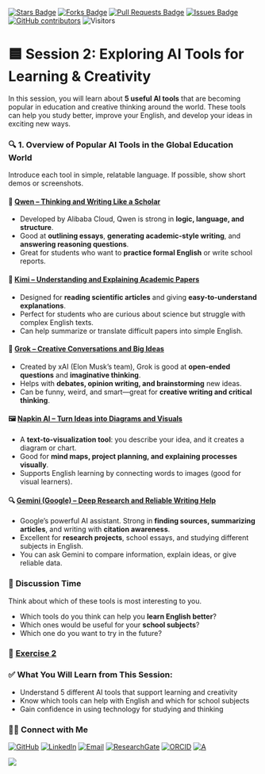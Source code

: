 <a href="https://github.com/drshahizan/short-course/stargazers"><img src="https://img.shields.io/github/stars/drshahizan/short-course" alt="Stars Badge"/></a>
<a href="https://github.com/drshahizan/short-course/network/members"><img src="https://img.shields.io/github/forks/drshahizan/short-course" alt="Forks Badge"/></a>
<a href="https://github.com/drshahizan/short-course/pulls"><img src="https://img.shields.io/github/issues-pr/drshahizan/short-course" alt="Pull Requests Badge"/></a>
<a href="https://github.com/drshahizan/short-course"><img src="https://img.shields.io/github/issues/drshahizan/short-course" alt="Issues Badge"/></a>
<a href="https://github.com/drshahizan/short-course/graphs/contributors"><img alt="GitHub contributors" src="https://img.shields.io/github/contributors/drshahizan/short-course?color=2b9348"></a>
![Visitors](https://api.visitorbadge.io/api/visitors?path=https%3A%2F%2Fgithub.com%2Fdrshahizan%2Fshort-course&labelColor=%23d9e3f0&countColor=%23697689&style=flat)

# 🟦 Session 2: Exploring AI Tools for Learning & Creativity

In this session, you will learn about **5 useful AI tools** that are becoming popular in education and creative thinking around the world. These tools can help you study better, improve your English, and develop your ideas in exciting new ways.

### 🔍 **1. Overview of Popular AI Tools in the Global Education World**

Introduce each tool in simple, relatable language. If possible, show short demos or screenshots.

#### 📘 [Qwen – Thinking and Writing Like a Scholar](../2_idea/ai/qwen.md)

* Developed by Alibaba Cloud, Qwen is strong in **logic, language, and structure**.
* Good at **outlining essays**, **generating academic-style writing**, and **answering reasoning questions**.
* Great for students who want to **practice formal English** or write school reports.

#### 📄 [Kimi – Understanding and Explaining Academic Papers](../2_idea/ai/kimi.md)

* Designed for **reading scientific articles** and giving **easy-to-understand explanations**.
* Perfect for students who are curious about science but struggle with complex English texts.
* Can help summarize or translate difficult papers into simple English.


#### 🧠 [Grok – Creative Conversations and Big Ideas](../2_idea/ai/grok.md)

* Created by xAI (Elon Musk’s team), Grok is good at **open-ended questions** and **imaginative thinking**.
* Helps with **debates, opinion writing, and brainstorming** new ideas.
* Can be funny, weird, and smart—great for **creative writing and critical thinking**.


#### 🖼️ [Napkin AI – Turn Ideas into Diagrams and Visuals](../2_idea/ai/napkin.md)

* A **text-to-visualization tool**: you describe your idea, and it creates a diagram or chart.
* Good for **mind maps, project planning, and explaining processes visually**.
* Supports English learning by connecting words to images (good for visual learners).


#### 🔍 [Gemini (Google) – Deep Research and Reliable Writing Help](../1_ldu/ai/gemini.md)

* Google’s powerful AI assistant. Strong in **finding sources, summarizing articles**, and writing with **citation awareness**.
* Excellent for **research projects**, school essays, and studying different subjects in English.
* You can ask Gemini to compare information, explain ideas, or give reliable data.

### 💬 **Discussion Time**

Think about which of these tools is most interesting to you.

* Which tools do you think can help you **learn English better**?
* Which ones would be useful for your **school subjects**?
* Which one do you want to try in the future?

### 🧠 [Exercise 2](exercise2.md)

### ✅ **What You Will Learn from This Session:**

* Understand 5 different AI tools that support learning and creativity
* Know which tools can help with English and which for school subjects
* Gain confidence in using technology for studying and thinking

### 🙌🏻 Connect with Me
<p align="left">
    <a href="https://github.com/drshahizan" target="_blank"><img alt="GitHub" src="https://img.shields.io/badge/-@drshahizan-181717?style=flat-square&logo=GitHub&logoColor=white"></a>
    <a href="https://www.linkedin.com/in/drshahizan" target="_blank"><img alt="LinkedIn" src="https://img.shields.io/badge/-drshahizan-blue?style=flat-square&logo=Linkedin&logoColor=white&link=https://www.linkedin.com/in/drshahizan/"></a>
    <a href="mailto:shahizan@utm.my" target="_blank"><img alt="Email" src="https://img.shields.io/badge/-shahizan@utm.my-c14438?style=flat-square&logo=Gmail&logoColor=white&link=mailto:shahizan@utm.my.com"></a>
    <a href="https://www.researchgate.net/profile/Mohd-Othman-28" target="_blank"><img alt="ResearchGate" src="https://img.shields.io/badge/-ResearchGate-00CCBB?style=flat-square&logo=ResearchGate&logoColor=white"></a>
    <a href="https://orcid.org/0000-0003-4261-1873" target="_blank"><img alt="ORCID" src="https://img.shields.io/badge/-ORCID-A6CE39?style=flat-square&logo=ORCID&logoColor=white"></a> 
 <a href="https://visitorbadge.io/status?path=https%3A%2F%2Fgithub.com%2Fdrshahizan" target="_blank"><img alt="A" src="https://api.visitorbadge.io/api/visitors?path=https%3A%2F%2Fgithub.com%2Fdrshahizan&labelColor=%23697689&countColor=%23555555&style=plastic"></a>
 
![](https://hit.yhype.me/github/profile?user_id=81284918)
</p>

